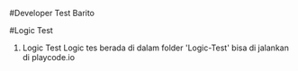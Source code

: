 #Developer Test Barito

#Logic Test 
1. Logic Test 
  Logic tes berada di dalam folder 'Logic-Test'
  bisa di jalankan di playcode.io

